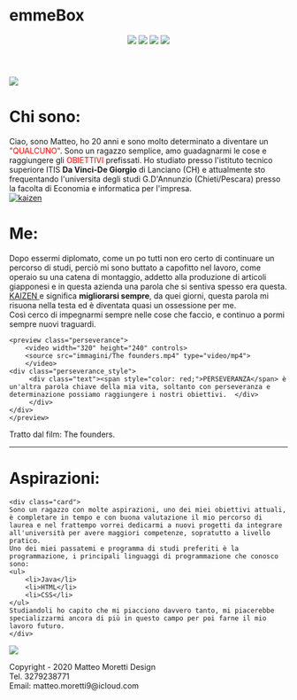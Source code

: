 # emmeBox
<!DOCTYPE html>
<!-- Matteo Moretti -->
<html lang="it-IT">
    <head> 
        <title>La mia pagina</title>
        <meta charset="UTF-8">
        <link rel="stylesheet" href="style_mypage.css">
        <meta name="description" content="Ciao sono Matteo, in questa pagina vi racconterò un po di me">
    </head>
    <body>
       <header>
        <div class="header"> <img class="logo" sizes="100%" src="immagini/Matteomoretti.png">
            <span class="social"><a title="Linkedin" href="https://www.linkedin.com/in/matteo-moretti-a67820172/"><img sizes="100%" src="immagini/linkedin.png"></a></span>
            <span class="social"><a title="facebook" href="https://www.facebook.com/matteo.moretti.3344"><img src="immagini/facebook.png"></a></span>
            <span class="social"><a title="Instagram" href="https://www.instagram.com/matteomorettii/"><img src="immagini/instagram.png"></a></span>
        </div>
       </header>
     
<div class="color"> 
    <preview class="preview"><img src="immagini/profilo.png">
           <div class="preview_style"> 
                <h1>Chi sono:</h1>
                <div class="text">Ciao, sono Matteo, ho 20 anni e sono molto determinato a diventare un <span style="color: red;">"QUALCUNO"</span>. Sono un ragazzo semplice, amo guadagnarmi le cose e raggiungere gli <span style="color: red;">OBIETTIVI</span> prefissati. Ho studiato presso l'istituto tecnico superiore ITIS <b>Da Vinci-De Giorgio</b> di Lanciano (CH) e attualmente sto frequentando l'universita degli studi G.D'Annunzio (Chieti/Pescara) presso la facolta di Economia e informatica per l'impresa. </div>
                </div>
            </div>
       </preview>
</div>

<div class="ideas">
    <a href="https://it.wikipedia.org/wiki/Kaizen"><img src="immagini/Kaizen.jpg" alt="kaizen"></a><h1>Me:</h1>
    <div class="text">Dopo essermi diplomato, come un po tutti non ero certo di continuare un percorso di studi, perciò mi sono buttato a capofitto nel lavoro, come operaio su una catena di montaggio, addetto alla produzione di articoli giapponesi e in questa azienda una parola che si sentiva spesso era questa. <a class="kaizen" href="https://it.wikipedia.org/wiki/Kaizen">KAIZEN </a>  e significa <b>migliorarsi sempre</b>, da quei giorni, questa parola mi risuona nella testa ed è diventata quasi un ossessione per me. 
    <br>Così cerco di impegnarmi sempre nelle cose che faccio, e continuo a pormi sempre nuovi traguardi. </div>

    <preview class="perseverance">
        <video width="320" height="240" controls>
        <source src="immagini/The founders.mp4" type="video/mp4">
        </video>
    <div class="perseverance_style"> 
         <div class="text"><span style="color: red;">PERSEVERANZA</span> è un'altra parola chiave della mia vita, soltanto con perseveranza e determinazione possiamo raggiungere i nostri obiettivi.  </div>
         </div>
    </div>
    </preview>
</div>
<div class="Mc">Tratto dal film: The founders.</div>
<div> <hr color="red" size="1"></div>
<div class="interests"> <h1>Aspirazioni:</h1></div>

    <div class="card">
    Sono un ragazzo con molte aspirazioni, uno dei miei obiettivi attuali, è completare in tempo e con buona valutazione il mio percorso di laurea e nel frattempo vorrei dedicarmi a nuovi progetti da integrare all'università per avere maggiori competenze, sopratutto a livello pratico.
    Uno dei miei passatemi e programma di studi preferiti è la programmazione, i principali linguaggi di programmazione che conosco sono:
    <ul>
        <li>Java</li>
        <li>HTML</li>
        <li>CSS</li>
    </ul>
    Studiandoli ho capito che mi piacciono davvero tanto, mi piacerebbe specializzarmi ancora di più in questo campo per poi farne il mio lavoro futuro.
    </div>
    


   
  


<footer class="footer">
    <img sizes="100%" src="immagini/Matteomoretti.png">
    <p>Copyright - 2020 Matteo Moretti Design <br> Tel. 3279238771<br>Email: matteo.moretti9@icloud.com</p>
</footer>    
    </body>
</html>
